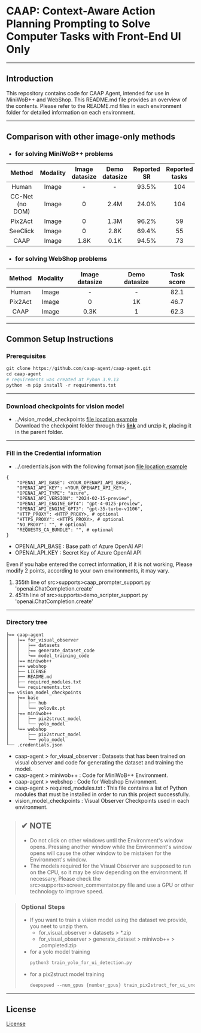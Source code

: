 # CAAP: Context-Aware Action Planning Prompting to Solve Computer Tasks with Front-End UI Only

***

## Introduction
This repository contains code for CAAP Agent, intended for use in MiniWoB++ and WebShop.
This README.md file provides an overview of the contents. Please refer to the README.md files in each environment folder for detailed information on each environment.

***

## Comparison with other image-only methods
* ### for solving MiniWoB++ problems

<div align="center">

| Method | Modality | Image datasize | Demo datasize | Reported SR | Reported tasks |
| :-: | :-: | :-: | :-: | :-: | :-: |
| Human | Image | - | - | 93.5\% | 104 |
| CC-Net (no DOM) | Image | 0 | 2.4M | 24.0\% | 104 |
| Pix2Act | Image | 0 | 1.3M | 96.2\% | 59 |
| SeeClick | Image | 0 | 2.8K | 69.4\% | 55 |
| CAAP | Image | 1.8K | 0.1K | 94.5\% | 73 |
</div>


<!-- ### <p style="text-align:center;">for solving WebShop problems</p> -->
* ### for solving WebShop problems

<div align="center">

| Method | Modality | Image datasize | Demo datasize | Task score |
| :-: | :-: | :-: | :-: | :-: |
| Human | Image | - | - | 82.1 |
| Pix2Act | Image | 0 | 1K | 46.7 |
| CAAP | Image | 0.3K | 1 | 62.3 |
</div>



***
## Common Setup Instructions
### Prerequisites
```python
git clone https://github.com/caap-agent/caap-agent.git
cd caap-agent
# requirements was created at Pyhon 3.9.13
python -m pip install -r requirements.txt
```

***
### Download checkpoints for vision model
- ../vision_model_checkpoints [file location example](#directory-tree)  
Download the checkpoint folder through this [**link**](https://drive.google.com/file/d/1BNEwmUBMoy0DRtcISvpKRTciXh6OP5B5/view?usp=drive_link) and unzip it, placing it in the parent folder.

***
### Fill in the Credential information
- ../.credentials.json with the following format json [file location example](#directory-tree)
```
{
    "OPENAI_API_BASE": <YOUR_OPENAPI_API_BASE>,
    "OPENAI_API_KEY": <YOUR_OPENAPI_API_KEY>,
    "OPENAI_API_TYPE": "azure",
    "OPENAI_API_VERSION": "2024-02-15-preview",
    "OPENAI_API_ENGINE_GPT4": "gpt-4-0125-preview",
    "OPENAI_API_ENGINE_GPT3": "gpt-35-turbo-v1106",
    "HTTP_PROXY": <HTTP_PROXY>, # optional
    "HTTPS_PROXY": <HTTPS_PROXY>, # optional
    "NO_PROXY": "", # optional
    "REQUESTS_CA_BUNDLE": "", # optional
}
```

- OPENAI_API_BASE : Base path of Azure OpenAI API
- OPENAI_API_KEY : Secret Key of Azure OpenAI API

Even if you habe entered the correct information, if it is not working,
Please modify 2 points, according to your own environments, it may vary.
1. 355th line of src>supports>caap_prompter_support.py 'openai.ChatCompletion.create'
2. 451th line of src>supports>demo_scripter_support.py 'openai.ChatCompletion.create'

***
### Directory tree
```
├== caap-agent
│   ├== for_visual_observer
│   │   ├== datasets
│   │   ├== generate_dataset_code
│   │   └== model_training_code
│   ├== miniwob++
│   ├== webshop
│   ├── LICENSE
│   ├── README.md
│   ├── required_modules.txt
│   └── requirements.txt
├== vision_model_checkpoints
│   ├== base
│   │   ├── hub
│   │   └── yolov8x.pt
│   ├== miniwob++
│   │   ├── pix2struct_model
│   │   └── yolo_model
│   └== webshop
│       ├── pix2struct_model
│       └── yolo_model
└── .credentials.json
```


- caap-agent > for_visual_observer : Datasets that has been trained on visual observer and code for generating the dataset and training the model.
- caap-agent > miniwob++ : Code for MiniWoB++ Environment.
- caap-agent > webshop : Code for Webshop Environment.
- caap-agent > required_modules.txt : This file contains a list of Python modules that must be installed in order to run this project successfully.
- vision_model_checkpoints : Visual Observer Checkpoints used in each environment.


> ## ✔ **NOTE** 
>*  Do not click on other windows until the Environment's window opens.
>Pressing another window while the Environment's window opens will cause the other window to be mistaken for the Environment's window.
>* The models required for the Visual Observer are supposed to run on the CPU, so it may be slow depending on the environment. If necessary, Please check the src>supports>screen_commentator.py file and use a GPU or other technology to improve speed.


> ### Optional Steps
> - If you want to train a vision model using the dataset we provide, you neet to unzip them.
>   - for_visual_observer > datasets > *.zip
>   - for_visual_observer > generate_dataset > miniwob++ > _completed.zip
> - for a yolo model training
>   ```python
>   python3 train_yolo_for_ui_detection.py
>   ```
> - for a pix2struct model training
>   ```python
>   deepspeed --num_gpus {number_gpus} train_pix2struct_for_ui_understanding.py
>   ```

***
## License
[License](LICENSE)
